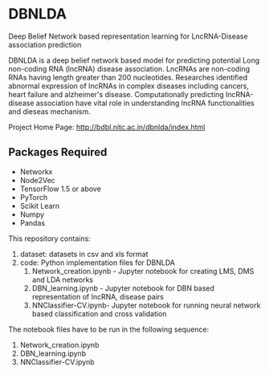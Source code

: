 # DBNLDA
Deep Belief Network based representation learning for LncRNA-Disease association prediction

DBNLDA is a deep belief network based model for predicting potential Long non-coding RNA (lncRNA) disease association. LncRNAs are non-coding RNAs having length greater than 200 nucleotides. Researches identified abnormal expression of lncRNAs in complex diseases including cancers, heart failure and alzheimer's disease. Computationally predicting lncRNA-disease association have vital role in understanding lncRNA functionalities and dieseas mechanism. 

Project Home Page: http://bdbl.nitc.ac.in/dbnlda/index.html

## Packages Required
* Networkx
* Node2Vec
* TensorFlow 1.5 or above
* PyTorch
* Scikit Learn
* Numpy
* Pandas

This repository contains:
1. dataset: datasets in csv and xls format
2. code: Python implementation files for DBNLDA
      1. Network_creation.ipynb - Jupyter notebook for creating LMS, DMS and LDA networks
      1. DBN_learning.ipynb - Jupyter notebook for DBN based representation of lncRNA, disease pairs
      1. NNClassifier-CV.ipynb- Jupyter notebook for running neural network based classification and cross validation

The notebook files have to be run in the following sequence:
1. Network_creation.ipynb
2. DBN_learning.ipynb
3. NNClassifier-CV.ipynb
